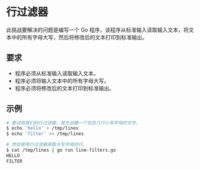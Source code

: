 # 行过滤器

此挑战要解决的问题是编写一个 Go 程序，该程序从标准输入读取输入文本，将文本中的所有字母大写，然后将修改后的文本打印到标准输出。

## 要求

- 程序必须从标准输入读取输入文本。
- 程序必须将输入文本中的所有字母大写。
- 程序必须将修改后的文本打印到标准输出。

## 示例

```sh
# 要试用我们的行过滤器，首先创建一个包含几行小写字母的文件。
$ echo 'hello' > /tmp/lines
$ echo 'filter' >> /tmp/lines

# 然后使用行过滤器获取大写字母的行。
$ cat /tmp/lines | go run line-filters.go
HELLO
FILTER
```
